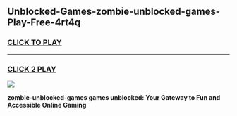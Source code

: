 
## Unblocked-Games-zombie-unblocked-games-Play-Free-4rt4q
<h3>
<a href="https://premium76.site?title=zombie-unblocked-games&ref=09A">CLICK TO PLAY</a></h3>
<hr>

<h3>
<a href="https://premium76.site?title=zombie-unblocked-games&ref=09A">CLICK 2 PLAY</a>
  
</h3>

<a href="https://premium76.site?title=zombie-unblocked-games&ref=09A"><img src="https://clearcache.store/games.png"></a>


**zombie-unblocked-games games unblocked: Your Gateway to Fun and Accessible Online Gaming**
